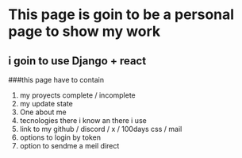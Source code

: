 #  This  page is goin to be a personal page to show my work 
## i goin to use Django + react 
###this page have to contain
  1. my proyects complete / incomplete
  2. my update state
  3. One about me
  4. tecnologies there i know an there i use
  5. link to my github / discord / x / 100days css / mail
  6. options to login  by token 
  7. option to sendme  a meil direct

